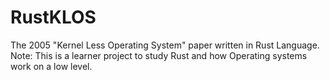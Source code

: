 # RustKLOS
The 2005 "Kernel Less Operating System" paper written in Rust Language. Note: This is a learner project to study Rust and how Operating systems work on a low level.
